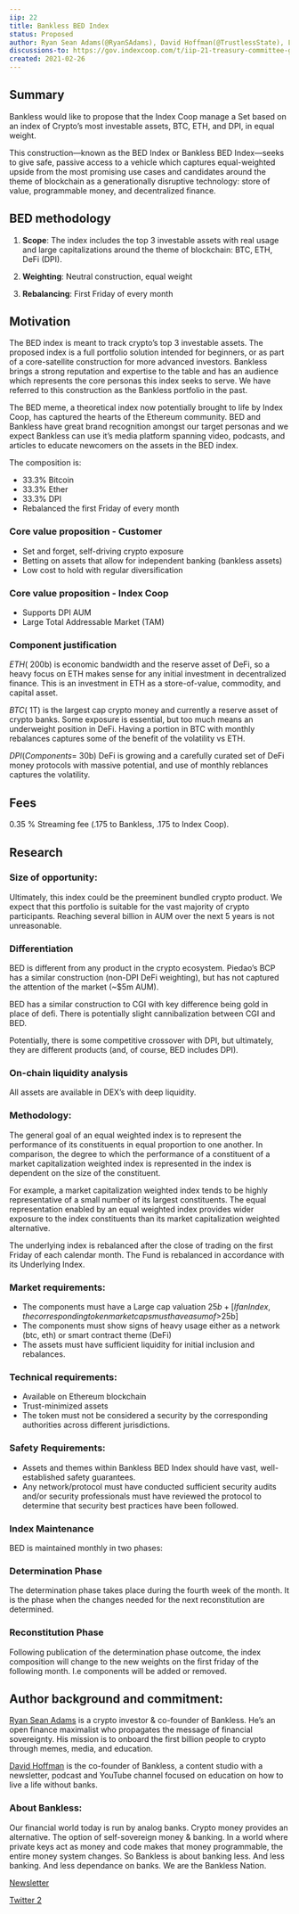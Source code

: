 ```yaml
---
iip: 22
title: Bankless BED Index
status: Proposed
author: Ryan Sean Adams(@RyanSAdams), David Hoffman(@TrustlessState), LemonadeAlpha (@LemonadeAlpha)
discussions-to: https://gov.indexcoop.com/t/iip-21-treasury-committee-grant-3/1067
created: 2021-02-26
---
```


## Summary

Bankless would like to propose that the Index Coop manage a Set based on an index of Crypto’s most investable assets, BTC, ETH, and DPI, in equal weight.

This construction—known as the BED Index or Bankless BED Index—seeks to give safe, passive access to a vehicle which captures equal-weighted upside from the most promising use cases and candidates around the theme of blockchain as a generationally disruptive technology: store of value, programmable money, and decentralized finance.

## BED methodology

1. **Scope**: The index includes the top 3 investable assets with real usage and large capitalizations around the theme of blockchain: BTC, ETH, DeFi (DPI).

1. **Weighting**: Neutral construction, equal weight

1. **Rebalancing**: First Friday of every month

## Motivation

The BED index is meant to track crypto’s top 3 investable assets.
The proposed index is a full portfolio solution intended for beginners, or as part of a core-satellite construction for more advanced investors.
Bankless brings a strong reputation and expertise to the table and has an audience which represents the core personas this index seeks to serve. We have referred to this construction as the Bankless portfolio in the past.

The BED meme, a theoretical index now potentially brought to life by Index Coop, has captured the hearts of the Ethereum community. BED and Bankless have great brand recognition amongst our target personas and we expect Bankless can use it’s media platform spanning video, podcasts, and articles to educate newcomers on the assets in the BED index.

The composition is:

- 33.3% Bitcoin
- 33.3% Ether
- 33.3% DPI
- Rebalanced the first Friday of every month

### Core value proposition - Customer

- Set and forget, self-driving crypto exposure
- Betting on assets that allow for independent banking (bankless assets)
- Low cost to hold with regular diversification

### Core value proposition - Index Coop

- Supports DPI AUM
- Large Total Addressable Market (TAM)

### Component justification

$ETH (~$200b) is economic bandwidth and the reserve asset of DeFi, so a heavy focus on ETH makes sense for any initial investment in decentralized finance. This is an investment in ETH as a store-of-value, commodity, and capital asset.

$BTC (~$1T) is the largest cap crypto money and currently a reserve asset of crypto banks. Some exposure is essential, but too much means an underweight position in DeFi. Having a portion in BTC with monthly rebalances captures some of the benefit of the volatility vs ETH.

$DPI (Components = ~$30b) DeFi is growing and a carefully curated set of DeFi money protocols with massive potential, and use of monthly reblances captures the volatility.

## Fees

0.35 % Streaming fee (.175 to Bankless, .175 to Index Coop).

## Research

### Size of opportunity:

Ultimately, this index could be the preeminent bundled crypto product. We expect that this portfolio is suitable for the vast majority of crypto participants. Reaching several billion in AUM over the next 5 years is not unreasonable.

### Differentiation

BED is different from any product in the crypto ecosystem. Piedao’s BCP has a similar construction (non-DPI DeFi weighting), but has not captured the attention of the market (~$5m AUM).

BED has a similar construction to CGI with key difference being gold in place of defi. There is potentially slight cannibalization between CGI and BED.

Potentially, there is some competitive crossover with DPI, but ultimately, they are different products (and, of course, BED includes DPI).

### On-chain liquidity analysis

All assets are available in DEX’s with deep liquidity.

### Methodology:

The general goal of an equal weighted index is to represent the performance of its constituents in equal proportion to one another. In comparison, the degree to which the performance of a constituent of a market capitalization weighted index is represented in the index is dependent on the size of the constituent.

For example, a market capitalization weighted index tends to be highly representative of a small number of its largest constituents. The equal representation enabled by an equal weighted index provides wider exposure to the index constituents than its market capitalization weighted alternative.

The underlying index is rebalanced after the close of trading on the first Friday of each calendar month. The Fund is rebalanced in accordance with its Underlying Index.

### Market requirements:

- The components must have a Large cap valuation $25b+ [If an Index, the corresponding token market caps must have a sum of >$25b]
- The components must show signs of heavy usage either as a network (btc, eth) or smart contract theme (DeFi)
- The assets must have sufficient liquidity for initial inclusion and rebalances.

### Technical requirements:

- Available on Ethereum blockchain
- Trust-minimized assets
- The token must not be considered a security by the corresponding authorities across different jurisdictions.

### Safety Requirements:

- Assets and themes within Bankless BED Index should have vast, well-established safety guarantees.
- Any network/protocol must have conducted sufficient security audits and/or security professionals must have reviewed the protocol to determine that security best practices have been followed.

### Index Maintenance

BED is maintained monthly in two phases:

### Determination Phase

The determination phase takes place during the fourth week of the month. It is the phase when the changes needed for the next reconstitution are determined.

### Reconstitution Phase

Following publication of the determination phase outcome, the index composition will change to the new weights on the first friday of the following month. I.e components will be added or removed.

## Author background and commitment:

[Ryan Sean Adams](https://twitter.com/RyanSAdams) is a crypto investor & co-founder of Bankless. He’s an open finance maximalist who propagates the message of financial sovereignty. His mission is to onboard the first billion people to crypto through memes, media, and education.

[David Hoffman](https://twitter.com/TrustlessState) is the co-founder of Bankless, a content studio with a newsletter, podcast and YouTube channel focused on education on how to live a life without banks.

### About Bankless:

Our financial world today is run by analog banks. Crypto money provides an alternative. The option of self-sovereign money & banking. In a world where private keys act as money and code makes that money programmable, the entire money system changes.
So Bankless is about banking less. And less banking. And less dependance on banks.
We are the Bankless Nation.

[Newsletter](https://newsletter.banklesshq.com/)

[Twitter 2](https://twitter.com/banklesshq)
